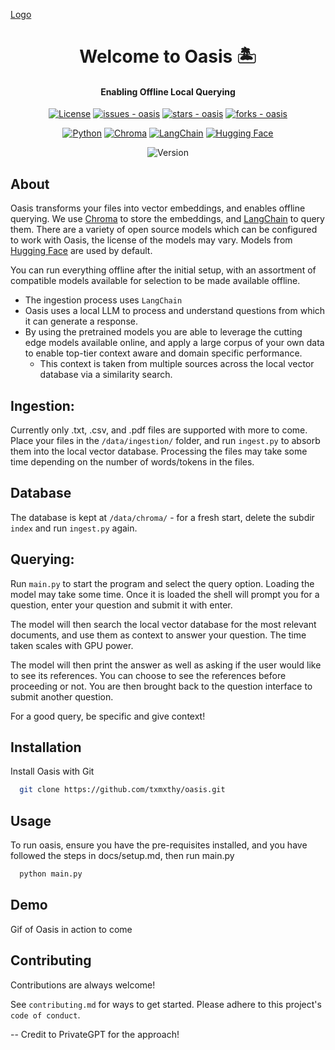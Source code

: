 [Logo](https://raw.githubusercontent.com/txmxthy/OasisLLM/master/Oasis%20Logos/oasis.png)
<h1 align="center">Welcome to Oasis 🏝️</h1>



<h4 align="center"> 
    Enabling Offline Local Querying
</h4>

[//]: # (Repo Information Badges)
<p align="center">
 <a href="license">
	<img src="https://img.shields.io/badge/License-MIT-blue?style=for-the-badge" alt="License"></a>
<a href="https://github.com/txmxthy/oasis/issues">
	<img src="https://img.shields.io/github/issues/txmxthy/oasis?style=for-the-badge" alt="issues - oasis"></a>
<a href="https://github.com/txmxthy/oasis">
	<img src="https://img.shields.io/github/stars/txmxthy/oasis?style=for-the-badge" alt="stars - oasis"></a>
<a href="https://github.com/txmxthy/oasis">
	<img src="https://img.shields.io/github/forks/txmxthy/oasis?style=for-the-badge" alt="forks - oasis"></a>
</p>


[//]: # (Tech Stack Badges)

<p align="center">
  <a href="https://www.python.org/">
		<img src="https://img.shields.io/badge/python-%2314354C.svg?style=for-the-badge&logo=python&logoColor=white" alt="Python"></a>
    <a href="https://www.trychroma.com/">
        <img src="https://img.shields.io/badge/Chroma-ff8a4b?style=for-the-badge&logo=chroma&logoColor=white" alt="Chroma"></a>
    <a href="https://python.langchain.com/en/latest/index.html">
        <img src="https://img.shields.io/badge/Lang%20Chain-d40a8d?style=for-the-badge&logo=langchain&logoColor=white" alt="LangChain"></a>
    <a href="https://huggingface.co/">
        <img src="https://img.shields.io/badge/Hugging%20Face-ffd21e?style=for-the-badge&logo=huggingface&logoColor=white" alt="Hugging Face"></a>
</p>

[//]: # (Version)
<p align="center">
  <img src="https://img.shields.io/badge/Version-1.0.0-blue?style=for-the-badge" alt="Version">
</p>

## About

Oasis transforms your files into vector embeddings, and enables offline querying.
We use [Chroma](https://www.trychroma.com/) to store the embeddings,
and [LangChain](https://python.langchain.com/en/latest/index.html) to query them.
There are a variety of open source models which can be configured to work with Oasis, the license of the models may
vary.
Models from [Hugging Face](https://huggingface.co/) are used by default.

You can run everything offline after the initial setup, with an assortment of compatible models available for selection
to be made available offline.

- The ingestion process uses `LangChain`
- Oasis uses a local LLM to process and understand questions from which it can generate a response.
- By using the pretrained models you are able to leverage the cutting edge models available online, and apply a large
  corpus of your own data to enable top-tier context aware and domain specific performance.
  - This context is taken from multiple sources across the local vector database via a similarity search.

## Ingestion:

Currently only .txt, .csv, and .pdf files are supported with more to come.
Place your files in the `/data/ingestion/` folder, and run `ingest.py` to absorb them into the local vector database.
Processing the files may take some time depending on the number of words/tokens in the files.

## Database

The database is kept at `/data/chroma/` - for a fresh start, delete the subdir `index` and run `ingest.py` again.

## Querying:

Run `main.py` to start the program and select the query option.
Loading the model may take some time.
Once it is loaded the shell will prompt you for a question, enter your question and submit it with enter.

The model will then search the local vector database for the most relevant documents, and use them as context to answer
your question. The time taken scales with GPU power.

The model will then print the answer as well as asking if the user would like to see its references. You can choose to
see the references before proceeding or not. You are then brought back to the question interface to submit another
question.

For a good query, be specific and give context!

## Installation

Install Oasis with Git

```bash
  git clone https://github.com/txmxthy/oasis.git
```

## Usage

To run oasis, ensure you have the pre-requisites installed, and you have followed the steps in docs/setup.md, then run
main.py

```bash
  python main.py
```

## Demo

Gif of Oasis in action to come

## Contributing

Contributions are always welcome!

See `contributing.md` for ways to get started.
Please adhere to this project's `code of conduct`.

-- Credit to PrivateGPT for the approach!
